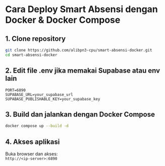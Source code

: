 # Cara Deploy Smart Absensi dengan Docker & Docker Compose

## 1. Clone repository
```bash
git clone https://github.com/alibpn3-cpu/smart-absensi-docker.git
cd smart-absensi-docker
```

## 2. Edit file .env jika memakai Supabase atau env lain
```
PORT=6890
SUPABASE_URL=your_supabase_url
SUPABASE_PUBLISHABLE_KEY=your_supabase_key
```

## 3. Build dan jalankan dengan Docker Compose
```bash
docker compose up --build -d
```

## 4. Akses aplikasi
Buka browser dan akses:  
`http://<ip-server>:6890`
